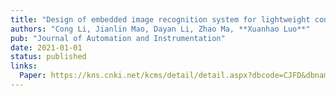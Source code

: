 ```yaml
---
title: "Design of embedded image recognition system for lightweight convolutional neural network"
authors: "Cong Li, Jianlin Mao, Dayan Li, Zhao Ma, **Xuanhao Luo**"
pub: "Journal of Automation and Instrumentation"
date: 2021-01-01
status: published
links:
  Paper: https://kns.cnki.net/kcms/detail/detail.aspx?dbcode=CJFD&dbname=CJFDLAST2021&filename=ZDYY202101039&uniplatform=NZKPT&v=Hh71WR9AmAxKnYZdMXBoyNFmkL2osP6mce_O1FiZNDVSPZcNXAnE9ziitr4q51QG
---
```

